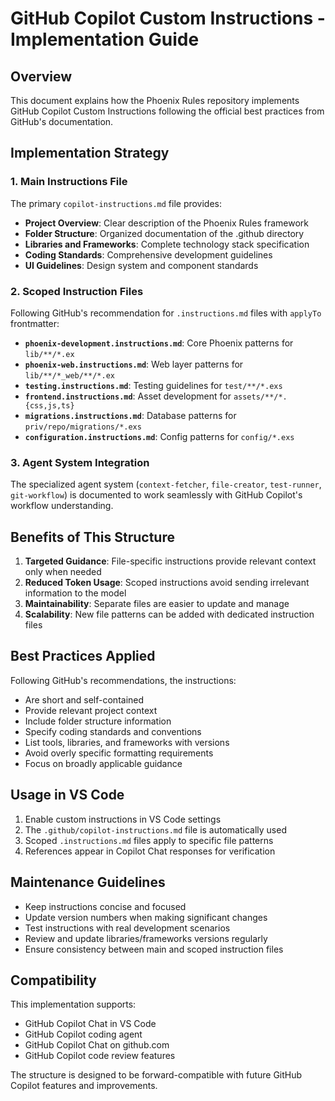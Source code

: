 # GitHub Copilot Custom Instructions - Implementation Guide

## Overview

This document explains how the Phoenix Rules repository implements GitHub Copilot Custom Instructions following the official best practices from GitHub's documentation.

## Implementation Strategy

### 1. Main Instructions File

The primary `copilot-instructions.md` file provides:
- **Project Overview**: Clear description of the Phoenix Rules framework
- **Folder Structure**: Organized documentation of the .github directory
- **Libraries and Frameworks**: Complete technology stack specification
- **Coding Standards**: Comprehensive development guidelines
- **UI Guidelines**: Design system and component standards

### 2. Scoped Instruction Files

Following GitHub's recommendation for `.instructions.md` files with `applyTo` frontmatter:

- **`phoenix-development.instructions.md`**: Core Phoenix patterns for `lib/**/*.ex`
- **`phoenix-web.instructions.md`**: Web layer patterns for `lib/**/*_web/**/*.ex`
- **`testing.instructions.md`**: Testing guidelines for `test/**/*.exs`
- **`frontend.instructions.md`**: Asset development for `assets/**/*.{css,js,ts}`
- **`migrations.instructions.md`**: Database patterns for `priv/repo/migrations/*.exs`
- **`configuration.instructions.md`**: Config patterns for `config/*.exs`

### 3. Agent System Integration

The specialized agent system (`context-fetcher`, `file-creator`, `test-runner`, `git-workflow`) is documented to work seamlessly with GitHub Copilot's workflow understanding.

## Benefits of This Structure

1. **Targeted Guidance**: File-specific instructions provide relevant context only when needed
2. **Reduced Token Usage**: Scoped instructions avoid sending irrelevant information to the model
3. **Maintainability**: Separate files are easier to update and manage
4. **Scalability**: New file patterns can be added with dedicated instruction files

## Best Practices Applied

Following GitHub's recommendations, the instructions:
- Are short and self-contained
- Provide relevant project context
- Include folder structure information
- Specify coding standards and conventions
- List tools, libraries, and frameworks with versions
- Avoid overly specific formatting requirements
- Focus on broadly applicable guidance

## Usage in VS Code

1. Enable custom instructions in VS Code settings
2. The `.github/copilot-instructions.md` file is automatically used
3. Scoped `.instructions.md` files apply to specific file patterns
4. References appear in Copilot Chat responses for verification

## Maintenance Guidelines

- Keep instructions concise and focused
- Update version numbers when making significant changes
- Test instructions with real development scenarios
- Review and update libraries/frameworks versions regularly
- Ensure consistency between main and scoped instruction files

## Compatibility

This implementation supports:
- GitHub Copilot Chat in VS Code
- GitHub Copilot coding agent
- GitHub Copilot Chat on github.com
- GitHub Copilot code review features

The structure is designed to be forward-compatible with future GitHub Copilot features and improvements.
